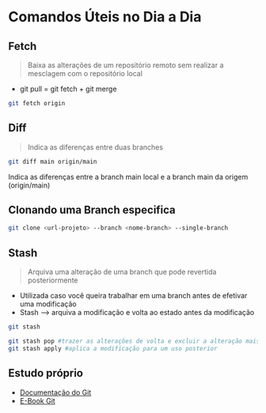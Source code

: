 # Comandos Úteis no Dia a Dia

## Fetch
> Baixa as alterações de um repositório remoto sem realizar a mesclagem com o repositório local

- git pull = git fetch + git merge

```bash
git fetch origin 
```

## Diff
> Indica as diferenças entre duas branches

```bash
git diff main origin/main
```

Indica as diferenças entre a branch main local e a branch main da origem (origin/main)

## Clonando uma Branch especifica

```bash
git clone <url-projeto> --branch <nome-branch> --single-branch
```

## Stash
> Arquiva uma alteração de uma branch que pode revertida posteriormente

- Utilizada caso você queira trabalhar em uma branch antes de efetivar uma modificação
- Stash --> arquiva a modificação e volta ao estado antes da modificação

```bash
git stash

git stash pop #trazer as alterações de volta e excluir a alteração mais recente
git stash apply #aplica a modificação para um uso posterior
```

## Estudo próprio
- [Documentação do Git](https://git-scm.com/docs)
- [E-Book Git](https://git-scm.com/book/en/v2)